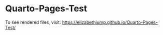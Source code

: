 # Quarto-Pages-Test

To see rendered files, visit: https://elizabethjump.github.io/Quarto-Pages-Test/
